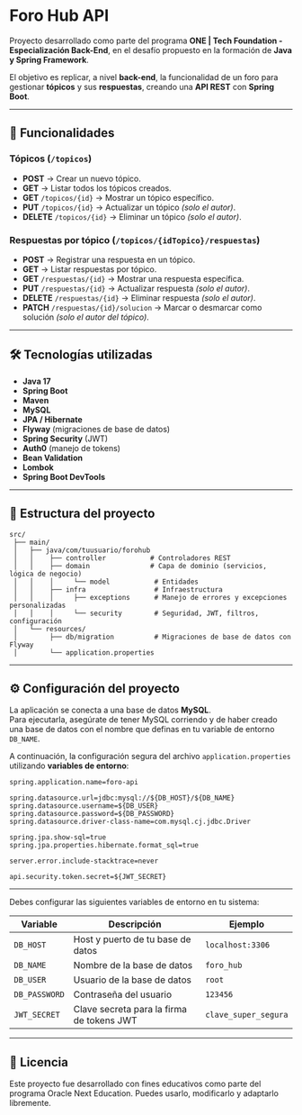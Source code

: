 # Foro Hub API

Proyecto desarrollado como parte del programa **ONE | Tech Foundation - Especialización Back-End**, en el desafío propuesto en la formación de **Java y Spring Framework**.

El objetivo es replicar, a nivel **back-end**, la funcionalidad de un foro para gestionar **tópicos** y sus **respuestas**, creando una **API REST** con **Spring Boot**.

---

## 📌 Funcionalidades

### **Tópicos** (`/topicos`)
- **POST** → Crear un nuevo tópico.
- **GET** → Listar todos los tópicos creados.
- **GET** `/topicos/{id}` → Mostrar un tópico específico.
- **PUT** `/topicos/{id}` → Actualizar un tópico *(solo el autor)*.
- **DELETE** `/topicos/{id}` → Eliminar un tópico *(solo el autor)*.

### **Respuestas por tópico** (`/topicos/{idTopico}/respuestas`)
- **POST** → Registrar una respuesta en un tópico.
- **GET** → Listar respuestas por tópico.
- **GET** `/respuestas/{id}` → Mostrar una respuesta específica.
- **PUT** `/respuestas/{id}` → Actualizar respuesta *(solo el autor)*.
- **DELETE** `/respuestas/{id}` → Eliminar respuesta *(solo el autor)*.
- **PATCH** `/respuestas/{id}/solucion` → Marcar o desmarcar como solución *(solo el autor del tópico)*.

---

## 🛠 Tecnologías utilizadas

- **Java 17**
- **Spring Boot**
- **Maven**
- **MySQL**
- **JPA / Hibernate**
- **Flyway** (migraciones de base de datos)
- **Spring Security** (JWT)
- **Auth0** (manejo de tokens)
- **Bean Validation**
- **Lombok**
- **Spring Boot DevTools**

---

## 📂 Estructura del proyecto

```
src/
 ├── main/
 │   ├── java/com/tuusuario/forohub
 │   │    ├── controller           # Controladores REST
 │   │    ├── domain               # Capa de dominio (servicios, lógica de negocio)
 │   │    │     └── model           # Entidades 
 │   │    ├── infra                 # Infraestructura
 │   │    │     ├── exceptions      # Manejo de errores y excepciones personalizadas
 │   │    │     └── security        # Seguridad, JWT, filtros, configuración
 │   └── resources/
 │        ├── db/migration          # Migraciones de base de datos con Flyway
 │        └── application.properties

```
---

## ⚙️ Configuración del proyecto

La aplicación se conecta a una base de datos **MySQL**.  
Para ejecutarla, asegúrate de tener MySQL corriendo y de haber creado una base de datos con el nombre que definas en tu variable de entorno `DB_NAME`.

A continuación, la configuración segura del archivo `application.properties` utilizando **variables de entorno**:

```
spring.application.name=foro-api

spring.datasource.url=jdbc:mysql://${DB_HOST}/${DB_NAME}
spring.datasource.username=${DB_USER}
spring.datasource.password=${DB_PASSWORD}
spring.datasource.driver-class-name=com.mysql.cj.jdbc.Driver

spring.jpa.show-sql=true
spring.jpa.properties.hibernate.format_sql=true

server.error.include-stacktrace=never

api.security.token.secret=${JWT_SECRET}
```

---

Debes configurar las siguientes variables de entorno en tu sistema:

| Variable      | Descripción                               | Ejemplo              |
| ------------- | ----------------------------------------- | -------------------- |
| `DB_HOST`     | Host y puerto de tu base de datos         | `localhost:3306`     |
| `DB_NAME`     | Nombre de la base de datos                | `foro_hub`           |
| `DB_USER`     | Usuario de la base de datos               | `root`               |
| `DB_PASSWORD` | Contraseña del usuario                    | `123456`             |
| `JWT_SECRET`  | Clave secreta para la firma de tokens JWT | `clave_super_segura` |

---

## 📜 Licencia
Este proyecto fue desarrollado con fines educativos como parte del programa Oracle Next Education.
Puedes usarlo, modificarlo y adaptarlo libremente.